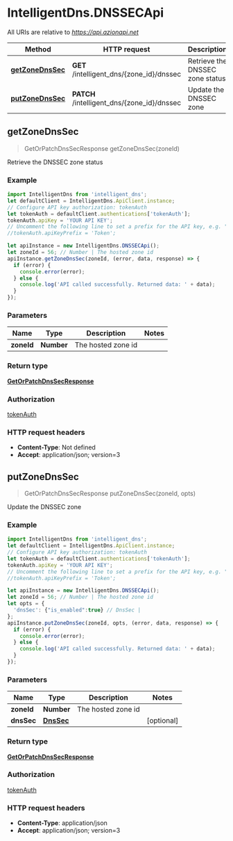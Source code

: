 # IntelligentDns.DNSSECApi

All URIs are relative to *https://api.azionapi.net*

Method | HTTP request | Description
------------- | ------------- | -------------
[**getZoneDnsSec**](DNSSECApi.md#getZoneDnsSec) | **GET** /intelligent_dns/{zone_id}/dnssec | Retrieve the DNSSEC zone status
[**putZoneDnsSec**](DNSSECApi.md#putZoneDnsSec) | **PATCH** /intelligent_dns/{zone_id}/dnssec | Update the DNSSEC zone



## getZoneDnsSec

> GetOrPatchDnsSecResponse getZoneDnsSec(zoneId)

Retrieve the DNSSEC zone status

### Example

```javascript
import IntelligentDns from 'intelligent_dns';
let defaultClient = IntelligentDns.ApiClient.instance;
// Configure API key authorization: tokenAuth
let tokenAuth = defaultClient.authentications['tokenAuth'];
tokenAuth.apiKey = 'YOUR API KEY';
// Uncomment the following line to set a prefix for the API key, e.g. "Token" (defaults to null)
//tokenAuth.apiKeyPrefix = 'Token';

let apiInstance = new IntelligentDns.DNSSECApi();
let zoneId = 56; // Number | The hosted zone id
apiInstance.getZoneDnsSec(zoneId, (error, data, response) => {
  if (error) {
    console.error(error);
  } else {
    console.log('API called successfully. Returned data: ' + data);
  }
});
```

### Parameters


Name | Type | Description  | Notes
------------- | ------------- | ------------- | -------------
 **zoneId** | **Number**| The hosted zone id | 

### Return type

[**GetOrPatchDnsSecResponse**](GetOrPatchDnsSecResponse.md)

### Authorization

[tokenAuth](../README.md#tokenAuth)

### HTTP request headers

- **Content-Type**: Not defined
- **Accept**: application/json; version=3


## putZoneDnsSec

> GetOrPatchDnsSecResponse putZoneDnsSec(zoneId, opts)

Update the DNSSEC zone

### Example

```javascript
import IntelligentDns from 'intelligent_dns';
let defaultClient = IntelligentDns.ApiClient.instance;
// Configure API key authorization: tokenAuth
let tokenAuth = defaultClient.authentications['tokenAuth'];
tokenAuth.apiKey = 'YOUR API KEY';
// Uncomment the following line to set a prefix for the API key, e.g. "Token" (defaults to null)
//tokenAuth.apiKeyPrefix = 'Token';

let apiInstance = new IntelligentDns.DNSSECApi();
let zoneId = 56; // Number | The hosted zone id
let opts = {
  'dnsSec': {"is_enabled":true} // DnsSec | 
};
apiInstance.putZoneDnsSec(zoneId, opts, (error, data, response) => {
  if (error) {
    console.error(error);
  } else {
    console.log('API called successfully. Returned data: ' + data);
  }
});
```

### Parameters


Name | Type | Description  | Notes
------------- | ------------- | ------------- | -------------
 **zoneId** | **Number**| The hosted zone id | 
 **dnsSec** | [**DnsSec**](DnsSec.md)|  | [optional] 

### Return type

[**GetOrPatchDnsSecResponse**](GetOrPatchDnsSecResponse.md)

### Authorization

[tokenAuth](../README.md#tokenAuth)

### HTTP request headers

- **Content-Type**: application/json
- **Accept**: application/json; version=3

